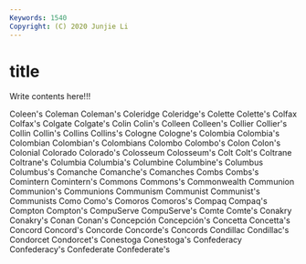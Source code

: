 ```yaml
---
Keywords: 1540
Copyright: (C) 2020 Junjie Li
---
```


# title

Write contents here!!!

Coleen's 
Coleman 
Coleman's 
Coleridge 
Coleridge's 
Colette 
Colette's 
Colfax
Colfax's 
Colgate 
Colgate's 
Colin 
Colin's 
Colleen 
Colleen's 
Collier 
Collier's 
Collin
Collin's 
Collins 
Collins's 
Cologne 
Cologne's 
Colombia 
Colombia's 
Colombian 
Colombian's 
Colombians
Colombo 
Colombo's 
Colon 
Colon's 
Colonial 
Colorado 
Colorado's 
Colosseum 
Colosseum's 
Colt
Colt's 
Coltrane 
Coltrane's 
Columbia 
Columbia's 
Columbine 
Columbine's 
Columbus 
Columbus's 
Comanche
Comanche's 
Comanches 
Combs 
Combs's 
Comintern 
Comintern's 
Commons 
Commons's 
Commonwealth 
Communion
Communion's 
Communions 
Communism 
Communist 
Communist's 
Communists 
Como 
Como's 
Comoros 
Comoros's
Compaq 
Compaq's 
Compton 
Compton's 
CompuServe 
CompuServe's 
Comte 
Comte's 
Conakry 
Conakry's
Conan 
Conan's 
Concepción 
Concepción's 
Concetta 
Concetta's 
Concord 
Concord's 
Concorde 
Concorde's
Concords 
Condillac 
Condillac's 
Condorcet 
Condorcet's 
Conestoga 
Conestoga's 
Confederacy 
Confederacy's 
Confederate
Confederate's 
